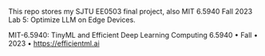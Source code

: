 This repo stores my SJTU EE0503 final project, also MIT 6.5940 Fall 2023 Lab 5: Optimize LLM on Edge Devices.


MIT-6.5940: TinyML and Efficient Deep Learning Computing 6.5940 • Fall • 2023 • https://efficientml.ai

